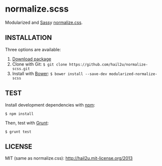 normalize.scss
==============

Modularized and [Sass][1]y [normalize.css][2].


INSTALLATION
------------

Three options are available:

  1. [Download package][3]
  2. Clone with Git: `$ git clone https://github.com/hail2u/normalize-scss.git`
  3. Install with [Bower][4]: `$ bower install --save-dev modularized-normalize-scss`


TEST
----

Install development dependencies with [npm][5]:

    $ npm install

Then, test with [Grunt][6]:

    $ grunt test


LICENSE
-------

MIT (same as normalize.css): http://hail2u.mit-license.org/2013


[1]: http://sass-lang.com/
[2]: http://necolas.github.io/normalize.css/
[3]: https://github.com/hail2u/normalize.scss/archive/master.zip
[4]: http://bower.io/
[5]: http://npmjs.org/
[6]: http://gruntjs.com/
